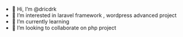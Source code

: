 - 👋 Hi, I’m @dricdrk
- 👀 I’m interested in laravel framework , wordpress advanced project
- 🌱 I’m currently learning 
- 💞️ I’m looking to collaborate on php project

<!---
dricdrk/dricdrk is a ✨ special ✨ repository because its `README.md` (this file) appears on your GitHub profile.
You can click the Preview link to take a look at your changes.
--->
